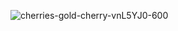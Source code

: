 
![cherries-gold-cherry-vnL5YJ0-600](https://github.com/cherrybomb-music/cherrybomb-music/assets/129213352/df7752cd-7400-4080-a301-e01472077f49)
